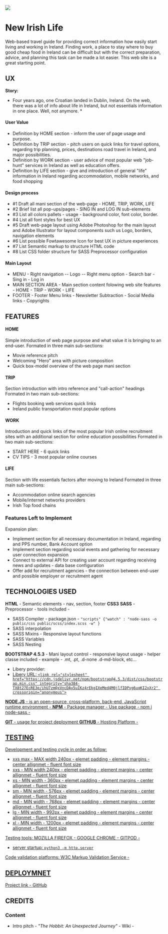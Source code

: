 <img src="https://tsokac2.github.io/newIrishLife/index.html" style="margin: 0;">

# New Irish Life

Web-based travel guide for providing correct information how easily start living and working in Ireland.
Finding work, a place to stay where to buy good cheap food in Ireland can be difficult but with the correct preparation, 
advice, and planning this task can be made a lot easier.
This web site is a great starting point.

## UX

**Story:**
* Four years ago, one Croatian landed in Dublin, Ireland. 
On the web, there was a lot of info about life in Ireland, but not essentials information in one place.
Well, not anymore. *

#### User Value
* Definition by HOME section - inform the user of page usage and purpose.
* Definition by TRIP section - pitch users on quick links for travel options, regarding trip planning, prices, destinations road travel in Ireland, and major possibilities.
* Definition by WORK section - user advice of most popular web "job-hunt" services in Ireland as well as education offers.
* Definition by LIFE section - give and introduction of general "life" information in Ireland regarding accommodation, mobile networks, and food shopping 

#### Design process
* #1 Draft all mani section of the web-page - HOME, TRIP, WORK, LIFE
* #2 Brief list all pop-ups/pages - SING IN and LOG IN sub-elements
* #3 List all colors pallets - usage - background color, font color, border.
* #4 List all font styles for best UX 
* #5 Draft web-page layout using Adobe Photoshop for the main layout and Adobe Illustrator for layout components such us Logo, borders, navigation elements
* #6 List possible Fowtawesome Icon for best UX in picture experiences
* #7 List Semantic markup to structure HTML code
* #8 List CSS folder structure for SASS Preprocessor configuration

#### Main Layout
* MENU - Right navigation -- Logo -- Right menu option - Search bar - Sing in  - Log in
* MAIN SECTION AREA - Main section content folowing web site features - HOME - TRIP - WORK - LIFE
* FOOTER -  Footer Menu links - Newsletter Subtraction - Social Media links - Copyrights 

## FEATURES

#### HOME
Simple introduction of web page purpose and what value it is bringing to an end-user. 
Formated in three main sub-sections:
* Movie reference pitch
* Welcoming "Hero" area with picture composition
* Quick box-model overview of the web page mani section

#### TRIP
Section introduction with intro reference and "call-action" headings
Formated in two main sub-sections:
* Flights booking web services quick links
* Ireland public transportation most popular options

#### WORK
Introduction and quick links of the most popular Irish online recruitment sites with an additional section for online education possibilities
Formated in two main sub-sections:
* START HERE - 6 quick links
* CV TIPS - 3 most popular online courses 

#### LIFE
Section with life essentials factors after moving to Ireland
Formated in three main sub-sections:
* Accommodation online search agencies
* Mobile/internet networks providers
* Irish Top food chains

### Features Left to Implement
Expansion plan:
* Implement section for all necessary documentation in Ireland, regarding and PPS number, Bank Account option
* Implement section regarding social events and gathering for necessary user connection expansion 
* Connect to external API for creating user account regarding receiving news and updates - data base configuration
* Offer add for recruitment agencies  - the connection between end-user and possible employer or recruitment agent

## TECHNOLOGIES USED
**HTML** - Semantic elements - nav, section, footer
**CSS3**
**SASS** - Preprocessor - tools included -
* SASS Compiler -  package.json - `"scripts" {"watch" : "node-sass -o public/css public/scss/index.scss -w" }`
* SASS interpolation
* SASS Mixins - Responsive layout functions
* SASS Variables
* SASS Nesting

**BOOTSTRAP 4.5.3**  - Mani layout control - responsive layout usage - helper classe included - example -  .mt, .pt, .d-none .d-md-block, etc...
* Libery provider: <a href="https://getbootstrap.com/" target="_blank">
* Libery URL: `<link rel="stylesheet" href="https://cdn.jsdelivr.net/npm/bootstrap@4.5.3/dist/css/bootstrap.min.css" integrity="sha384-TX8t27EcRE3e/ihU7zmQxVncDAy5uIKz4rEkgIXeMed4M0jlfIDPvg6uqKI2xXr2" crossorigin="anonymous">`

**NODE.JS** -  is an open-source, cross-platform, back-end, JavaScript runtime environment - <a href="https://nodejs.org/en/" target="_blank">
**NPM** - Package manager - Use package - npm i node-sass - <a href="https://www.npmjs.com/" target="_blank">

**GIT** - usage for project deployment
**GITHUB** - Hosting Platform - <a href="https://github.com/" target="_blank">

## TESTING
Development and testing cycle in order as follow:
* xxs max - MAX width 240px     - elemet padding - element margins - center allignmet - fluent font size
* xxs   - MIN width 240px       - elemet padding - element margins - center allignmet - fluent font size
* xs    - MIN width - 360px     - elemet padding - element margins - center allignmet - fluent font size
* sm    - MIN width - 576px     - elemet padding - element margins - center allignmet - fluent font size
* md    - MIN width - 768px     - elemet padding - element margins - center allignmet - fluent font size
* lg    - MIN width - 992px     - elemet padding - element margins - center allignmet - fluent font size
* xl    - MIN width - 1200px    - elemet padding - element margins - center allignmet - fluent font size

Testing tools:
MOZILLA FIREFOX -   <a href="https://www.google.com/chrome" target="_blank">
GOOGLE CHROME   -   <a href="https://www.mozilla.org/en-US/firefox/new/" target="_blank">
GITPOD          -   <a href="https://www.gitpod.io/" target="_blank">
* server startup: `python3 -m http.server`

Code validation platforms:
W3C Markup Validation Service -   <a href="https://validator.w3.org/" target="_blank">

## DEPLOYMNET

Project link - [GitHub](https://tsokac2.github.io/newIrishLife/)


## CREDITS 

### Content
*   Intro pitch - *"The Hobbit: An Unexpected Journey"* - Wiki - <a href="https://en.wikipedia.org/wiki/The_Hobbit_(film_series)" target="_blank">

